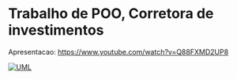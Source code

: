 # Trabalho de POO, Corretora de investimentos

Apresentacao: https://www.youtube.com/watch?v=Q88FXMD2UP8

[![UML](https://i.imgur.com/rO1lUSq.png)](https://imgur.com/a/BxrTuxd)
